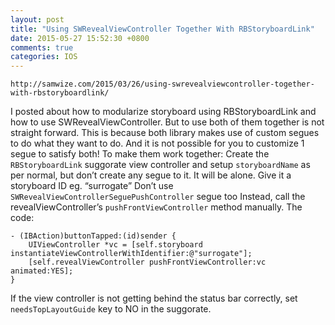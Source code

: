 ```yaml
---
layout: post
title: "Using SWRevealViewController Together With RBStoryboardLink"
date: 2015-05-27 15:52:30 +0800
comments: true
categories: IOS
---
```

```
http://samwize.com/2015/03/26/using-swrevealviewcontroller-together-with-rbstoryboardlink/
```

I posted about how to modularize storyboard using RBStoryboardLink and how to use SWRevealViewController.
But to use both of them together is not straight forward.
This is because both library makes use of custom segues to do what they want to do. And it is not possible for you to customize 1 segue to satisfy both!
To make them work together:
Create the `RBStoryboardLink` suggorate view controller and setup `storyboardName` as per normal, but don’t create any segue to it. It will be alone.
Give it a storyboard ID eg. “surrogate”
Don’t use `SWRevealViewControllerSeguePushController` segue too
Instead, call the revealViewController’s `pushFrontViewController` method manually.
The code:

```
- (IBAction)buttonTapped:(id)sender {
    UIViewController *vc = [self.storyboard instantiateViewControllerWithIdentifier:@"surrogate"];
    [self.revealViewController pushFrontViewController:vc animated:YES];
}
```

If the view controller is not getting behind the status bar correctly, set `needsTopLayoutGuide` key to NO in the suggorate.